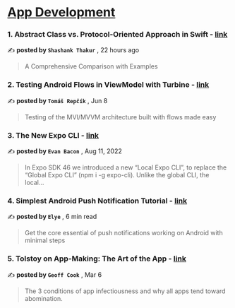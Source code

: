 
<h1><a href=https://medium.com/tag/mobile-app-development/recommended target="_blank" rel="noopener noreferrer">App Development</a></h1>
<h3>1. Abstract Class vs. Protocol-Oriented Approach in Swift - <a href=https://medium.com/gitconnected/abstract-class-vs-protocol-oriented-approach-in-swift-1f5339fe1bc8?source=tag_recommended_feed---------0-84----------mobile_app_development----------062c13db_f0d9_4bee_bb47_62f3c3c8a80b------- target="_blank" rel="noopener noreferrer">link</a></h3>

✍️ **posted by `Shashank Thakur`** <date> , 22 hours ago</date>

<blockquote>A Comprehensive Comparison with Examples</blockquote>

<h3>2. Testing Android Flows in ViewModel with Turbine - <a href=https://medium.com/proandroiddev/testing-android-flows-in-viewmodel-with-turbine-ea9bae7e811a?source=tag_recommended_feed---------1-107----------mobile_app_development----------062c13db_f0d9_4bee_bb47_62f3c3c8a80b------- target="_blank" rel="noopener noreferrer">link</a></h3>

✍️ **posted by `Tomáš Repčík`** <date> , Jun 8</date>

<blockquote>Testing of the MVI/MVVM architecture built with flows made easy</blockquote>

<h3>3. The New Expo CLI - <a href=https://medium.com/the-exponent-log/the-new-expo-cli-f4250d8e3421?source=tag_recommended_feed---------2-85----------mobile_app_development----------062c13db_f0d9_4bee_bb47_62f3c3c8a80b------- target="_blank" rel="noopener noreferrer">link</a></h3>

✍️ **posted by `Evan Bacon`** <date> , Aug 11, 2022</date>

<blockquote>In Expo SDK 46 we introduced a new “Local Expo CLI”, to replace the “Global Expo CLI” (npm i -g expo-cli). Unlike the global CLI, the local…</blockquote>

<h3>4. Simplest Android Push Notification Tutorial - <a href=https://medium.com/mobile-app-development-publication/simplest-android-push-notification-tutorial-378e24e20d0a?source=tag_recommended_feed---------3-84----------mobile_app_development----------062c13db_f0d9_4bee_bb47_62f3c3c8a80b------- target="_blank" rel="noopener noreferrer">link</a></h3>

✍️ **posted by `Elye`** <date> , 6 min read</date>

<blockquote>Get the core essential of push notifications working on Android with minimal steps</blockquote>

<h3>5. Tolstoy on App-Making: The Art of the App - <a href=https://medium.com/entrepreneur-s-handbook/tolstoy-on-app-making-the-art-of-the-app-2aba5f3e5d60?source=tag_recommended_feed---------4-107----------mobile_app_development----------062c13db_f0d9_4bee_bb47_62f3c3c8a80b------- target="_blank" rel="noopener noreferrer">link</a></h3>

✍️ **posted by `Geoff Cook`** <date> , Mar 6</date>

<blockquote>The 3 conditions of app infectiousness and why all apps tend toward abomination.</blockquote>

